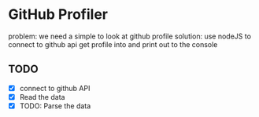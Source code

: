 # GitHub Profiler

problem: we need a simple to look at github profile
solution: use nodeJS to connect to github api get profile into and print out to the console

## TODO
* [x] connect to github API
* [x] Read the data
* [x] TODO: Parse the data
